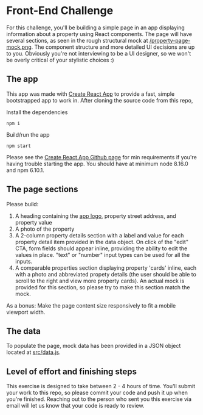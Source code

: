 # Front-End Challenge

For this challenge, you'll be building a simple page in an app displaying information about a property
using React components.  The page will have several sections, as seen in the rough structural
mock at [/property-page-mock.png](./property-page-mock.png).  The component structure and more detailed UI decisions are
up to you.  Obviously you're not interviewing to be a UI designer, so we won't be overly critical
of your stylistic choices :)

## The app

This app was made with [Create React App](https://github.com/facebook/create-react-app) to provide
a fast, simple bootstrapped app to work in. After cloning the source code from this repo,

Install the dependencies
```
npm i
```

Build/run the app
```
npm start
```

Please see the [Create React App Github page](https://github.com/facebook/create-react-app) for min
requirements if you're having trouble starting the app.  You should have at minimum node 8.16.0 and npm 6.10.1.

## The page sections

Please build:
1. A heading containing the [app logo](./images/site-logo.png), property street address, and property value
2. A photo of the property
3. A 2-column property details section with a label and value for each property detail item
   provided in the data object. On click of the "edit" CTA, form fields should appear inline,
   providing the ability to edit the values in place. "text" or "number" input types can be
   used for all the inputs.
4. A comparable properties section displaying property 'cards' inline, each with a
   photo and abbreviated propety details (the user should be able to scroll to the
   right and view more property cards). An actual mock is provided for this section,
   so please try to make this section match the mock.

As a bonus:
Make the page content size responsively to fit a mobile viewport width.

## The data

To populate the page, mock data has been provided in a JSON object located at [src/data.js](./src/data.js).

## Level of effort and finishing steps

This exercise is designed to take between 2 - 4 hours of time.  You'll submit your work to this repo,
so please commit your code and push it up when you're finished.  Reaching out to the
person who sent you this exercise via email will let us know that your code is ready to review.

